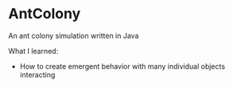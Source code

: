 # AntColony
An ant colony simulation written in Java

What I learned:
- How to create emergent behavior with many individual objects interacting
